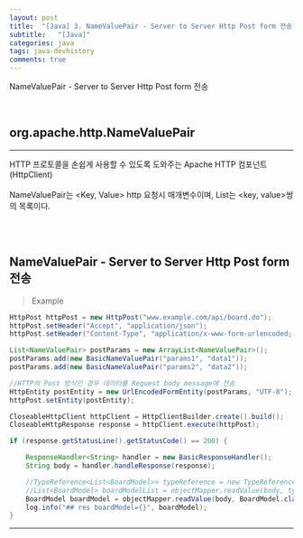 ```yaml
---
layout: post
title:  "[Java] 3. NameValuePair - Server to Server Http Post form 전송 "
subtitle:   "[Java]"
categories: java
tags: java-devhistory
comments: true
---
```


NameValuePair - Server to Server Http Post form 전송 

<br>


## org.apache.http.NameValuePair
---

HTTP 프로토콜을 손쉽게 사용할 수 있도록 도와주는 Apache HTTP 컴포넌트 (HttpClient)  
<br>
NameValuePair는 <Key, Value> http 요청시 매개변수이며, List<NameValuePair>는 <key, value>쌍 의 목록이다.

<br><br>


## NameValuePair - Server to Server Http Post form 전송

> Example

```java
HttpPost httpPost = new HttpPost("www.example.com/api/board.do");
httpPost.setHeader("Accept", "application/json");
httpPost.setHeader("Content-Type", "application/x-www-form-urlencoded; charset=UTF-8");

List<NameValuePair> postParams = new ArrayList<NameValuePair>();
postParams.add(new BasicNameValuePair("params1", "data1"));
postParams.add(new BasicNameValuePair("params2", "data2"));

//HTTP의 Post 방식인 경우 데이터를 Request body message에 전송
HttpEntity postEntity = new UrlEncodedFormEntity(postParams, "UTF-8");
httpPost.setEntity(postEntity);

CloseableHttpClient httpClient = HttpClientBuilder.create().build();
CloseableHttpResponse response = httpClient.execute(httpPost);

if (response.getStatusLine().getStatusCode() == 200) {

    ResponseHandler<String> handler = new BasicResponseHandler();
    String body = handler.handleResponse(response);

    //TypeReference<List<BoardModel>> typeReference = new TypeReference<List<BoardModel>>(){};
    //List<BoardModel> boardModelList = objectMapper.readValue(body, typeReference);
    BoardModel boardModel = objectMapper.readValue(body, BoardModel.class);
    log.info("## res boardModel={}", boardModel);
}
```

---
